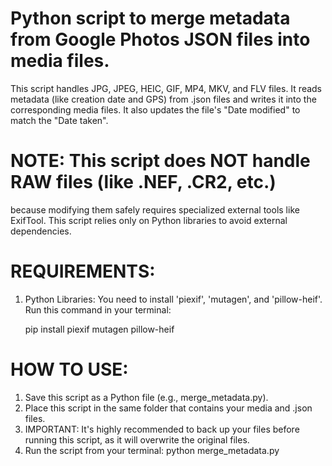 # Python script to merge metadata from Google Photos JSON files into media files.

 This script handles JPG, JPEG, HEIC, GIF, MP4, MKV, and FLV files.
 It reads metadata (like creation date and GPS) from .json files and writes
 it into the corresponding media files. It also updates the file's
 "Date modified" to match the "Date taken".

# NOTE: This script does NOT handle RAW files (like .NEF, .CR2, etc.) 
 because modifying them safely requires specialized external tools like ExifTool. This
 script relies only on Python libraries to avoid external dependencies.

# REQUIREMENTS:
 1. Python Libraries: You need to install 'piexif', 'mutagen', and 'pillow-heif'.
    Run this command in your terminal:

    pip install piexif mutagen pillow-heif

# HOW TO USE:
 1. Save this script as a Python file (e.g., merge_metadata.py).
 2. Place this script in the same folder that contains your media and .json files.
 3. IMPORTANT: It's highly recommended to back up your files before running this script, as it will overwrite the original files.
 4. Run the script from your terminal: python merge_metadata.py
